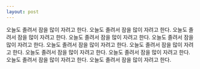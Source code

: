 ```yaml
---
layout: post
---
```


오늘도 졸려서 잠을 많이 자려고 한다. 오늘도 졸려서 잠을 많이 자려고 한다. 오늘도 졸려서 잠을 많이 자려고 한다. 오늘도 졸려서 잠을 많이 자려고 한다. 오늘도 졸려서 잠을 많이 자려고 한다. 오늘도 졸려서 잠을 많이 자려고 한다. 오늘도 졸려서 잠을 많이 자려고 한다. 오늘도 졸려서 잠을 많이 자려고 한다. 오늘도 졸려서 잠을 많이 자려고 한다. 오늘도 졸려서 잠을 많이 자려고 한다. 오늘도 졸려서 잠을 많이 자려고 한다. 